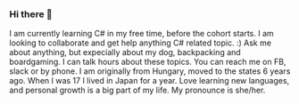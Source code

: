 ### Hi there 👋
I am currently learning C# in my free time, before the cohort starts. I am looking to collaborate and get help anything C# related topic. :) Ask me about anything, but expecially about my dog, backpacking and boardgaming. I can talk hours about these topics. You can reach me on FB, slack or by phone. 
I am originally from Hungary, moved to the states 6 years ago. When I was 17 I lived in Japan for a year. Love learning new languages, and personal growth is a big part of my life. 
My pronounce is she/her.  

